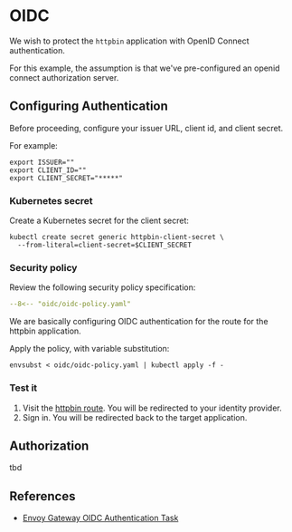 # OIDC

We wish to protect the `httpbin` application with OpenID Connect authentication.

For this example, the assumption is that we've pre-configured an openid connect authorization server.

## Configuring Authentication

Before proceeding, configure your issuer URL, client id, and client secret.

For example:

```shell
export ISSUER=""
export CLIENT_ID=""
export CLIENT_SECRET="*****"
```

### Kubernetes secret

Create a Kubernetes secret for the client secret:

```shell
kubectl create secret generic httpbin-client-secret \
  --from-literal=client-secret=$CLIENT_SECRET
```

### Security policy

Review the following security policy specification:

```yaml linenums="1"
--8<-- "oidc/oidc-policy.yaml"
```

We are basically configuring OIDC authentication for the route for the httpbin application.

Apply the policy, with variable substitution:

```shell
envsubst < oidc/oidc-policy.yaml | kubectl apply -f -
```

### Test it

1. Visit the [httpbin route](https://httpbin.esuez.org/).
    You will be redirected to your identity provider.
1. Sign in.
    You will be redirected back to the target application.


## Authorization

tbd

## References

- [Envoy Gateway OIDC Authentication Task](https://gateway.envoyproxy.io/latest/tasks/security/oidc/)
